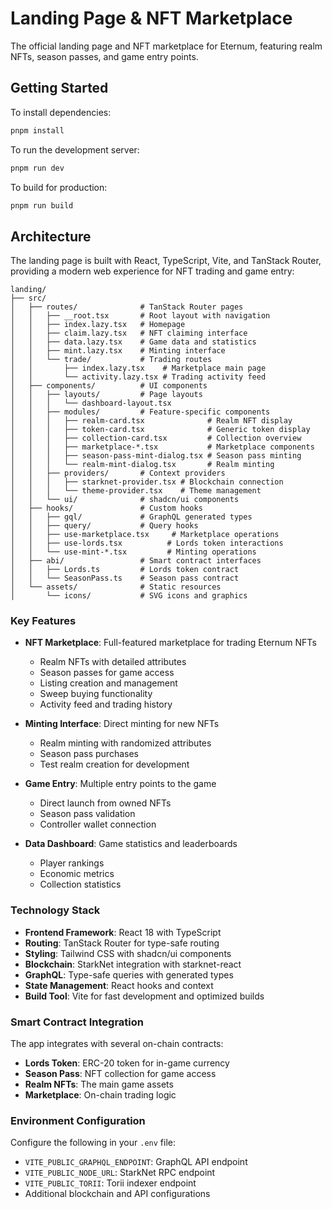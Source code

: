 # Landing Page & NFT Marketplace

The official landing page and NFT marketplace for Eternum, featuring realm NFTs, season passes, and game entry points.

## Getting Started

To install dependencies:

```bash
pnpm install
```

To run the development server:

```bash
pnpm run dev
```

To build for production:

```bash
pnpm run build
```

## Architecture

The landing page is built with React, TypeScript, Vite, and TanStack Router, providing a modern web experience for NFT
trading and game entry:

```
landing/
├── src/
│   ├── routes/              # TanStack Router pages
│   │   ├── __root.tsx       # Root layout with navigation
│   │   ├── index.lazy.tsx   # Homepage
│   │   ├── claim.lazy.tsx   # NFT claiming interface
│   │   ├── data.lazy.tsx    # Game data and statistics
│   │   ├── mint.lazy.tsx    # Minting interface
│   │   └── trade/           # Trading routes
│   │       ├── index.lazy.tsx    # Marketplace main page
│   │       └── activity.lazy.tsx # Trading activity feed
│   ├── components/          # UI components
│   │   ├── layouts/         # Page layouts
│   │   │   └── dashboard-layout.tsx
│   │   ├── modules/         # Feature-specific components
│   │   │   ├── realm-card.tsx              # Realm NFT display
│   │   │   ├── token-card.tsx              # Generic token display
│   │   │   ├── collection-card.tsx         # Collection overview
│   │   │   ├── marketplace-*.tsx           # Marketplace components
│   │   │   ├── season-pass-mint-dialog.tsx # Season pass minting
│   │   │   └── realm-mint-dialog.tsx       # Realm minting
│   │   ├── providers/       # Context providers
│   │   │   ├── starknet-provider.tsx # Blockchain connection
│   │   │   └── theme-provider.tsx    # Theme management
│   │   └── ui/              # shadcn/ui components
│   ├── hooks/               # Custom hooks
│   │   ├── gql/             # GraphQL generated types
│   │   ├── query/           # Query hooks
│   │   ├── use-marketplace.tsx     # Marketplace operations
│   │   ├── use-lords.tsx          # Lords token interactions
│   │   └── use-mint-*.tsx         # Minting operations
│   ├── abi/                 # Smart contract interfaces
│   │   ├── Lords.ts         # Lords token contract
│   │   └── SeasonPass.ts    # Season pass contract
│   └── assets/              # Static resources
│       └── icons/           # SVG icons and graphics
```

### Key Features

- **NFT Marketplace**: Full-featured marketplace for trading Eternum NFTs
  - Realm NFTs with detailed attributes
  - Season passes for game access
  - Listing creation and management
  - Sweep buying functionality
  - Activity feed and trading history

- **Minting Interface**: Direct minting for new NFTs
  - Realm minting with randomized attributes
  - Season pass purchases
  - Test realm creation for development

- **Game Entry**: Multiple entry points to the game
  - Direct launch from owned NFTs
  - Season pass validation
  - Controller wallet connection

- **Data Dashboard**: Game statistics and leaderboards
  - Player rankings
  - Economic metrics
  - Collection statistics

### Technology Stack

- **Frontend Framework**: React 18 with TypeScript
- **Routing**: TanStack Router for type-safe routing
- **Styling**: Tailwind CSS with shadcn/ui components
- **Blockchain**: StarkNet integration with starknet-react
- **GraphQL**: Type-safe queries with generated types
- **State Management**: React hooks and context
- **Build Tool**: Vite for fast development and optimized builds

### Smart Contract Integration

The app integrates with several on-chain contracts:

- **Lords Token**: ERC-20 token for in-game currency
- **Season Pass**: NFT collection for game access
- **Realm NFTs**: The main game assets
- **Marketplace**: On-chain trading logic

### Environment Configuration

Configure the following in your `.env` file:

- `VITE_PUBLIC_GRAPHQL_ENDPOINT`: GraphQL API endpoint
- `VITE_PUBLIC_NODE_URL`: StarkNet RPC endpoint
- `VITE_PUBLIC_TORII`: Torii indexer endpoint
- Additional blockchain and API configurations
